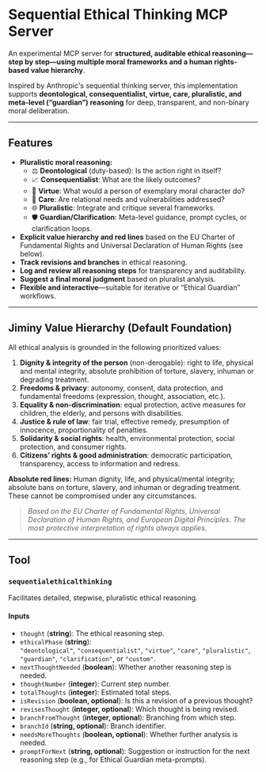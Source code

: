 # Sequential Ethical Thinking MCP Server

An experimental MCP server for **structured, auditable ethical reasoning—step by step—using multiple moral frameworks and a human rights-based value hierarchy**.

Inspired by Anthropic's sequential thinking server, this implementation supports **deontological, consequentialist, virtue, care, pluralistic, and meta-level (“guardian”) reasoning** for deep, transparent, and non-binary moral deliberation.

---

## Features

- **Pluralistic moral reasoning:**
  - ⚖️ **Deontological** (duty-based): Is the action right in itself?
  - 📈 **Consequentialist**: What are the likely outcomes?
  - 🌟 **Virtue**: What would a person of exemplary moral character do?
  - 🤝 **Care**: Are relational needs and vulnerabilities addressed?
  - 🌐 **Pluralistic**: Integrate and critique several frameworks.
  - 🛡️ **Guardian/Clarification**: Meta-level guidance, prompt cycles, or clarification loops.
- **Explicit value hierarchy and red lines** based on the EU Charter of Fundamental Rights and Universal Declaration of Human Rights (see below).
- **Track revisions and branches** in ethical reasoning.
- **Log and review all reasoning steps** for transparency and auditability.
- **Suggest a final moral judgment** based on pluralist analysis.
- **Flexible and interactive**—suitable for iterative or “Ethical Guardian” workflows.

---

## Jiminy Value Hierarchy (Default Foundation)

All ethical analysis is grounded in the following prioritized values:

1. **Dignity & integrity of the person** (non-derogable): right to life, physical and mental integrity, absolute prohibition of torture, slavery, inhuman or degrading treatment.
2. **Freedoms & privacy**: autonomy, consent, data protection, and fundamental freedoms (expression, thought, association, etc.).
3. **Equality & non-discrimination**: equal protection, active measures for children, the elderly, and persons with disabilities.
4. **Justice & rule of law**: fair trial, effective remedy, presumption of innocence, proportionality of penalties.
5. **Solidarity & social rights**: health, environmental protection, social protection, and consumer rights.
6. **Citizens’ rights & good administration**: democratic participation, transparency, access to information and redress.

**Absolute red lines:** Human dignity, life, and physical/mental integrity; absolute bans on torture, slavery, and inhuman or degrading treatment.  
These cannot be compromised under any circumstances.

> _Based on the EU Charter of Fundamental Rights, Universal Declaration of Human Rights, and European Digital Principles. The most protective interpretation of rights always applies._

---

## Tool

### `sequentialethicalthinking`

Facilitates detailed, stepwise, pluralistic ethical reasoning.

#### Inputs

- `thought` (**string**): The ethical reasoning step.
- `ethicalPhase` (**string**):  
  `"deontological"`, `"consequentialist"`, `"virtue"`, `"care"`, `"pluralistic"`, `"guardian"`, `"clarification"`, or `"custom"`.
- `nextThoughtNeeded` (**boolean**): Whether another reasoning step is needed.
- `thoughtNumber` (**integer**): Current step number.
- `totalThoughts` (**integer**): Estimated total steps.
- `isRevision` (**boolean, optional**): Is this a revision of a previous thought?
- `revisesThought` (**integer, optional**): Which thought is being revised.
- `branchFromThought` (**integer, optional**): Branching from which step.
- `branchId` (**string, optional**): Branch identifier.
- `needsMoreThoughts` (**boolean, optional**): Whether further analysis is needed.
- `promptForNext` (**string, optional**): Suggestion or instruction for the next reasoning step (e.g., for Ethical Guardian meta-prompts).
